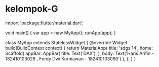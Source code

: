 # kelompok-G
import 'package:flutter/material.dart';

void main() {
  var app = new MyApp();
  runApp(app);
}

class MyApp extends StatelessWidget {
  @override
  Widget build(BuildContext context) {
    return MaterialApp(
      title: 'sdgs 14',
      home: Scaffold(
        appBar: AppBar(
          title: Text('DAX'),
        ),
        body: Text('Haris Arifin - 182410103028 , Ferdy Dwi Kurniawan - 182410103090')
      ),
    );
  }
}

